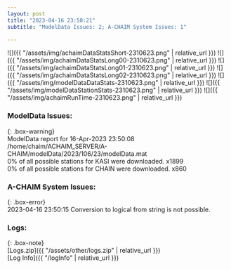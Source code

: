 ```yaml
---
layout: post
title: "2023-04-16 23:50:21"
subtitle: "ModelData Issues: 2; A-CHAIM System Issues: 1"

---
```


![]({{ "/assets/img/achaimDataStatsShort-2310623.png" | relative_url }})
![]({{ "/assets/img/achaimDataStatsLong00-2310623.png" | relative_url }})
![]({{ "/assets/img/achaimDataStatsLong01-2310623.png" | relative_url }})
![]({{ "/assets/img/achaimDataStatsLong02-2310623.png" | relative_url }})
![]({{ "/assets/img/modelDataDataStats-2310623.png" | relative_url }})
![]({{ "/assets/img/modelDataStationStats-2310623.png" | relative_url }})
![]({{ "/assets/img/achaimRunTime-2310623.png" | relative_url }})


### ModelData Issues:  
  
{: .box-warning}  
 ModelData report for 16-Apr-2023 23:50:08   
 /home/chaim/ACHAIM_SERVER/A-CHAIM/modelData/2023/106/23/modelData.mat   
 0% of all possible stations for KASI were downloaded. x1899   
 0% of all possible stations for CHAIN were downloaded. x860   
  
### A-CHAIM System Issues:  
  
{: .box-error}  
2023-04-16 23:50:15 Conversion to logical from string is not possible.  

### Logs:  
  
{: .box-note}  
[Logs.zip]({{ "/assets/other/logs.zip" | relative_url }})  
[Log Info]({{ "/logInfo" | relative_url }})  
